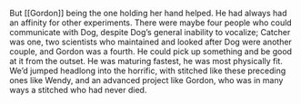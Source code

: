 But [[Gordon]] being the one holding her hand helped.
 He had always had an affinity for other experiments.
 There were maybe four people who could communicate with Dog, despite Dog’s general inability to vocalize;
 Catcher was one, two scientists who maintained and looked after Dog were another couple, and Gordon was a fourth.
 He could pick up something and be good at it from the outset.
 He was maturing fastest, he was most physically fit.
We’d jumped headlong into the horrific, with stitched like these preceding ones like Wendy, and an advanced project like Gordon, who was in many ways a stitched who had never died.